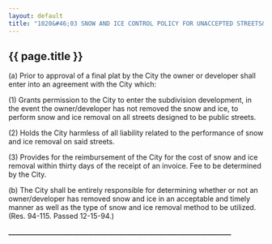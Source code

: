 ---
layout: default 
title: "1020&#46;03 SNOW AND ICE CONTROL POLICY FOR UNACCEPTED STREETS&#46;"---

{{ page.title }}
----------------

​(a) Prior to approval of a final plat by the City the owner or
developer shall enter into an agreement with the City which:

​(1) Grants permission to the City to enter the subdivision development,
in the event the owner/developer has not removed the snow and ice, to
perform snow and ice removal on all streets designed to be public
streets.

​(2) Holds the City harmless of all liability related to the performance
of snow and ice removal on said streets.

​(3) Provides for the reimbursement of the City for the cost of snow and
ice removal within thirty days of the receipt of an invoice. Fee to be
determined by the City.

​(b) The City shall be entirely responsible for determining whether or
not an owner/developer has removed snow and ice in an acceptable and
timely manner as well as the type of snow and ice removal method to be
utilized. (Res. 94-115. Passed 12-15-94.)

**\_\_\_\_\_\_\_\_\_\_\_\_\_\_\_\_\_\_\_\_\_\_\_\_\_\_\_\_\_\_\_\_\_\_\_\_\_\_\_\_\_\_\_\_\_\_\_\_\_\_\_\_\_\_\_\_\_\_\_\_\_\_\_\_\_\_**
